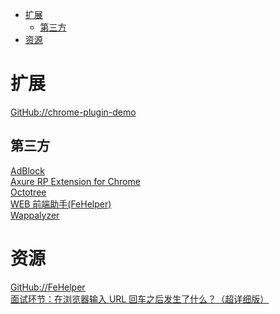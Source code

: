 <!-- TOC -->

- [扩展](#扩展)
    - [第三方](#第三方)
- [资源](#资源)

<!-- /TOC -->

# 扩展

[GitHub://chrome-plugin-demo](https://github.com/sxei/chrome-plugin-demo)<br>

## 第三方

[AdBlock](https://chrome.google.com/webstore/detail/adblock/gighmmpiobklfepjocnamgkkbiglidom)<br>
[Axure RP Extension for Chrome](https://chrome.google.com/webstore/detail/axure-rp-extension-for-ch/dogkpdfcklifaemcdfbildhcofnopogp)<br>
[Octotree](https://chrome.google.com/webstore/detail/octotree/bkhaagjahfmjljalopjnoealnfndnagc)<br>
[WEB 前端助手(FeHelper)](https://chrome.google.com/webstore/detail/web%E5%89%8D%E7%AB%AF%E5%8A%A9%E6%89%8Bfehelper/pkgccpejnmalmdinmhkkfafefagiiiad)<br>
[Wappalyzer](https://chrome.google.com/webstore/detail/wappalyzer/gppongmhjkpfnbhagpmjfkannfbllamg)<br>

# 资源

[GitHub://FeHelper](https://github.com/zxlie/FeHelper)<br>
[面试环节：在浏览器输入 URL 回车之后发生了什么？（超详细版）](https://mp.weixin.qq.com/s/Btlj2A329KUbRU9It79OKQ)<br>
